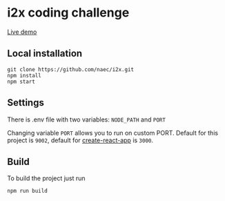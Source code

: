 # i2x coding challenge

[Live demo](https://i2xchallange.herokuapp.com/)

## Local installation

```
git clone https://github.com/naec/i2x.git
npm install
npm start
```

## Settings

There is .env file with two variables: `NODE_PATH` and `PORT`

Changing variable `PORT` allows you to run on custom PORT. Default for this project is `9002`, default for [create-react-app](https://github.com/facebookincubator/create-react-app) is `3000`.

## Build

To build the project just run

```
npm run build
```
